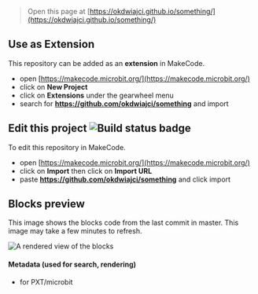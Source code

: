 
> Open this page at [https://okdwiajci.github.io/something/](https://okdwiajci.github.io/something/)

## Use as Extension

This repository can be added as an **extension** in MakeCode.

* open [https://makecode.microbit.org/](https://makecode.microbit.org/)
* click on **New Project**
* click on **Extensions** under the gearwheel menu
* search for **https://github.com/okdwiajci/something** and import

## Edit this project ![Build status badge](https://github.com/okdwiajci/something/workflows/MakeCode/badge.svg)

To edit this repository in MakeCode.

* open [https://makecode.microbit.org/](https://makecode.microbit.org/)
* click on **Import** then click on **Import URL**
* paste **https://github.com/okdwiajci/something** and click import

## Blocks preview

This image shows the blocks code from the last commit in master.
This image may take a few minutes to refresh.

![A rendered view of the blocks](https://github.com/okdwiajci/something/raw/master/.github/makecode/blocks.png)

#### Metadata (used for search, rendering)

* for PXT/microbit
<script src="https://makecode.com/gh-pages-embed.js"></script><script>makeCodeRender("{{ site.makecode.home_url }}", "{{ site.github.owner_name }}/{{ site.github.repository_name }}");</script>
